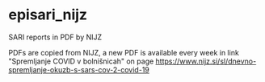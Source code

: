 # episari_nijz
SARI reports in PDF by NIJZ

PDFs are copied from NIJZ, a new PDF is available every week in link "Spremljanje COVID v bolnišnicah" on page https://www.nijz.si/sl/dnevno-spremljanje-okuzb-s-sars-cov-2-covid-19
